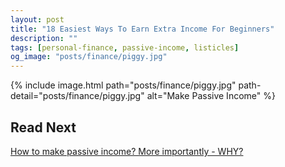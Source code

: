 ```yaml
---
layout: post
title: "18 Easiest Ways To Earn Extra Income For Beginners"
description: ""
tags: [personal-finance, passive-income, listicles]
og_image: "posts/finance/piggy.jpg"
---
```


{% include image.html path="posts/finance/piggy.jpg" path-detail="posts/finance/piggy.jpg" alt="Make Passive Income" %}


<!-- https://www.dailyinfographic.com/non-traditional-jobs -->

## Read Next

[How to make passive income? More importantly - WHY?](http://ngninja.com/posts/how-to-make-passive-income)